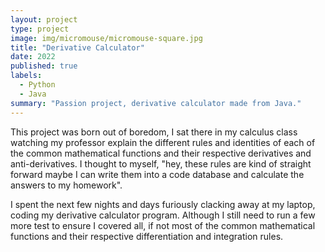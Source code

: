 ```yaml
---
layout: project
type: project
image: img/micromouse/micromouse-square.jpg
title: "Derivative Calculator"
date: 2022
published: true
labels:
  - Python
  - Java
summary: "Passion project, derivative calculator made from Java."
---
```


This project was born out of boredom, I sat there in my calculus class watching my professor explain the different rules and identities of each of the common mathematical functions and their respective derivatives and anti-derivatives. I thought to myself, \"hey, these rules are kind of straight forward maybe I can write them into a code database and calculate the answers to my homework\". 

I spent the next few nights and days furiously clacking away at my laptop, coding my derivative calculator program. Although I still need to run a few more test to ensure I covered all, if not most of the common mathematical functions and their respective differentiation and integration rules.  


